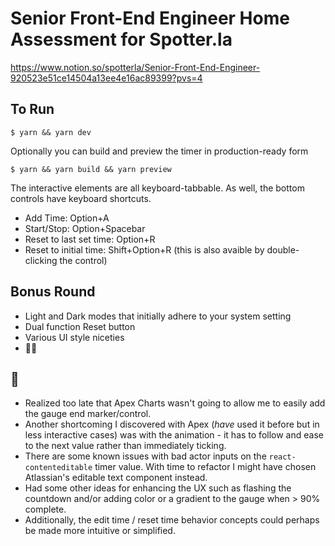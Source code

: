 # Senior Front-End Engineer Home Assessment for Spotter.la

https://www.notion.so/spotterla/Senior-Front-End-Engineer-920523e51ce14504a13ee4e16ac89399?pvs=4

## To Run

```
$ yarn && yarn dev
```

Optionally you can build and preview the timer in production-ready form

```
$ yarn && yarn build && yarn preview
```

The interactive elements are all keyboard-tabbable. As well, the bottom controls have keyboard shortcuts.

- Add Time: Option+A
- Start/Stop: Option+Spacebar
- Reset to last set time: Option+R
- Reset to initial time: Shift+Option+R (this is also avaible by double-clicking the control)

## Bonus Round

- Light and Dark modes that initially adhere to your system setting
- Dual function Reset button
- Various UI style niceties
- 🐰🥚

## 🥲

- Realized too late that Apex Charts wasn't going to allow me to easily add the gauge end marker/control.
- Another shortcoming I discovered with Apex (*have* used it before but in less interactive cases) was with the animation - it has to follow and ease to the next value rather than immediately ticking.
- There are some known issues with bad actor inputs on the `react-contenteditable` timer value. With time to refactor I might have chosen Atlassian's editable text component instead.
- Had some other ideas for enhancing the UX such as flashing the countdown and/or adding color or a gradient to the gauge when > 90% complete.
- Additionally, the edit time / reset time behavior concepts could perhaps be made more intuitive or simplified.
